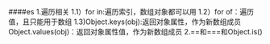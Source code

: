 ####es
1.遍历相关
    1.1）for in:遍历索引，数组对象都可以用
    1.2）for of：遍历值，且只能用于数组
    1.3)Object.keys(obj):返回对象属性，作为新数组成员
        Object.values(obj)：返回对象属性值，作为新数组成员
2.==和===和Object.is()
